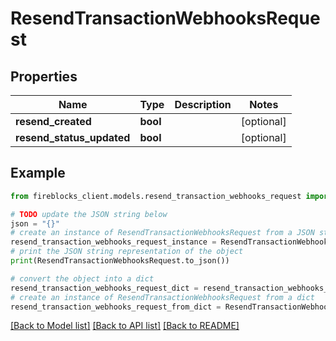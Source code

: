 # ResendTransactionWebhooksRequest


## Properties

Name | Type | Description | Notes
------------ | ------------- | ------------- | -------------
**resend_created** | **bool** |  | [optional] 
**resend_status_updated** | **bool** |  | [optional] 

## Example

```python
from fireblocks_client.models.resend_transaction_webhooks_request import ResendTransactionWebhooksRequest

# TODO update the JSON string below
json = "{}"
# create an instance of ResendTransactionWebhooksRequest from a JSON string
resend_transaction_webhooks_request_instance = ResendTransactionWebhooksRequest.from_json(json)
# print the JSON string representation of the object
print(ResendTransactionWebhooksRequest.to_json())

# convert the object into a dict
resend_transaction_webhooks_request_dict = resend_transaction_webhooks_request_instance.to_dict()
# create an instance of ResendTransactionWebhooksRequest from a dict
resend_transaction_webhooks_request_from_dict = ResendTransactionWebhooksRequest.from_dict(resend_transaction_webhooks_request_dict)
```
[[Back to Model list]](../README.md#documentation-for-models) [[Back to API list]](../README.md#documentation-for-api-endpoints) [[Back to README]](../README.md)


